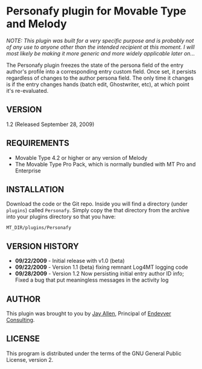 # Personafy plugin for Movable Type and Melody #

_NOTE: This plugin was built for a very specific purpose and is probably not of any use to anyone other than the intended recipient at this moment.  I will most likely be making it more generic and more widely applicable later on..._

The Personafy plugin freezes the state of the persona field of the entry author's profile into a corresponding entry custom field.  Once set, it persists regardless of changes to the author persona field.  The only time it changes is if the entry changes hands (batch edit, Ghostwriter, etc), at which point it's re-evaluated.

## VERSION ##

1.2 (Released September 28, 2009)

## REQUIREMENTS ##

* Movable Type 4.2 or higher or any version of Melody
* The Movable Type Pro Pack, which is normally bundled with MT Pro and Enterprise

## INSTALLATION ##

Download the code or the Git repo. Inside you will find a directory (under `plugins`) called `Personafy`. Simply copy the that directory from the archive into your plugins directory so that you have:

    MT_DIR/plugins/Personafy

## VERSION HISTORY ##

* **09/22/2009** - Initial release with v1.0 (beta)
* **09/22/2009** - Version 1.1 (beta) fixing remnant Log4MT logging code
* **09/28/2009** - Version 1.2 Now persisting initial entry author ID info; Fixed a bug that put meaningless messages in the activity log

## AUTHOR ##

This plugin was brought to you by [Jay Allen][], Principal of [Endevver Consulting][].

## LICENSE ##

This program is distributed under the terms of the GNU General Public License, version 2.

[Movable Type]: http://movabletype.org
[Melody]: http://openmelody.org
[Jay Allen]: http://jayallen.org
[Endevver Consulting]: http://endevver.com

